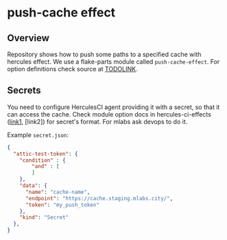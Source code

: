# push-cache effect

## Overview

Repository shows how to push some paths to a specified cache with hercules effect.
We use a flake-parts module called `push-cache-effect`. For option definitions check source at [TODOLINK](https://github.com/zmrocze/hercules-ci-effects/blob/3fa860ba2b1fe6a2c5e45684f015dc441b9cc202/effects/push-cache/default.nix).

## Secrets

You need to configure HerculesCI agent providing it with a secret, so that it can access the cache. Check module option docs in hercules-ci-effects ([link1](https://github.com/zmrocze/hercules-ci-effects/blob/3fa860ba2b1fe6a2c5e45684f015dc441b9cc202/effects/push-cache/default.nix), [link2]) for secret's format. For mlabs ask devops to do it.

Example `secret.json`:

```json
{
  "attic-test-token": {
    "condition" : {
        "and" : [            
        ]
    },
    "data": {
      "name": "cache-name",
      "endpoint": "https://cache.staging.mlabs.city/",
      "token": "my_push_token"
    },
    "kind": "Secret"
  }, 
}
```